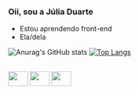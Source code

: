 ### Oii, sou a Júlia Duarte

- Estou aprendendo front-end
- Ela/dela

![Anurag's GitHub stats](https://github-readme-stats.vercel.app/api?username=dzarte&show_icons=true&theme=transparent)
[![Top Langs](https://github-readme-stats.vercel.app/api/top-langs/?username=dzarte&layout=compact&theme=transparent)](https://github.com/dzarte/github-readme-stats)
<div style="display: inline_block"><br>

<img align="center" height="30" width="40"  src="https://cdn.jsdelivr.net/gh/devicons/devicon/icons/html5/html5-original.svg" />
<img align="center" height="30" width="40" src="https://cdn.jsdelivr.net/gh/devicons/devicon/icons/css3/css3-original.svg" />
<img align="center" height="30" width="40" src="https://cdn.jsdelivr.net/gh/devicons/devicon/icons/javascript/javascript-plain.svg" />
</div>
          
          
          

          
          
